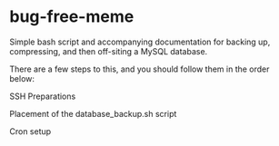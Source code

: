 # bug-free-meme
Simple bash script and accompanying documentation for backing up, compressing, and then off-siting a MySQL database.

There are a few steps to this, and you should follow them in the order below:

SSH Preparations

Placement of the database_backup.sh script

Cron setup
